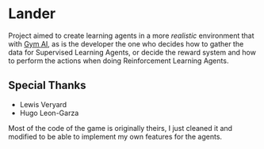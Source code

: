 # Lander

Project aimed to create learning agents in a more _realistic_ environment that with [Gym AI](https://gym.openai.com), as is the developer the one who decides how to gather the data for Supervised Learning Agents, or decide the reward system and how to perform the actions when doing Reinforcement Learning Agents.

## Special Thanks

- Lewis Veryard
- Hugo Leon-Garza

Most of the code of the game is originally theirs, I just cleaned it and modified to be able to implement my own features for the agents.
